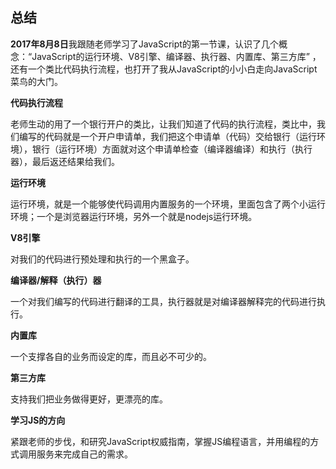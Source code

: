 ## 总结 ##

**2017年8月8日**我跟随老师学习了JavaScript的第一节课，认识了几个概念：“JavaScript的运行环境、V8引擎、编译器、执行器、内置库、第三方库” ，还有一个类比代码执行流程，也打开了我从JavaScript的小小白走向JavaScript菜鸟的大门。

**代码执行流程**

老师生动的用了一个银行开户的类比，让我们知道了代码的执行流程，类比中，我们编写的代码就是一个开户申请单，我们把这个申请单（代码）交给银行（运行环境），银行（运行环境）方面就对这个申请单检查（编译器编译）和执行（执行器），最后返还结果给我们。

**运行环境**

运行环境，就是一个能够使代码调用内置服务的一个环境，里面包含了两个小运行环境；一个是浏览器运行环境，另外一个就是nodejs运行环境。

**V8引擎**

对我们的代码进行预处理和执行的一个黑盒子。

**编译器/解释（执行）器**

一个对我们编写的代码进行翻译的工具，执行器就是对编译器解释完的代码进行执行。

**内置库**

一个支撑各自的业务而设定的库，而且必不可少的。

**第三方库**

支持我们把业务做得更好，更漂亮的库。

**学习JS的方向**

紧跟老师的步伐，和研究JavaScript权威指南，掌握JS编程语言，并用编程的方式调用服务来完成自己的需求。